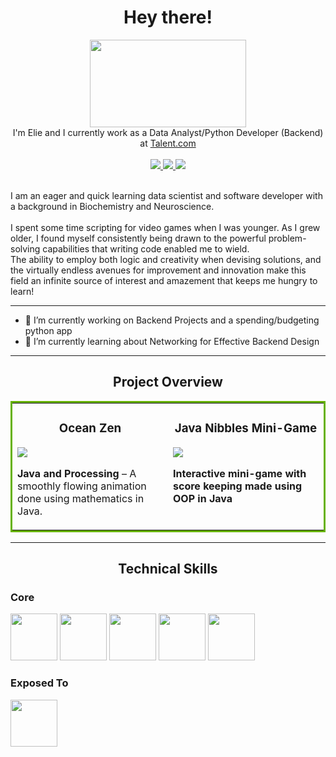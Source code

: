 <div id="header" align="center">
  <h1>
    Hey there!
  </h1>
  <img src="https://media.tenor.com/Zt4LPMD943EAAAAC/wave-hello.gif"
       width="250"
       height="140" />
  <br>
   I'm Elie and I currently work as a Data Analyst/Python Developer (Backend) at <a href="https://ca.talent.com/">Talent.com</a>
  <br>
</div>
<br>
<div id="badges" align="center">
  <a href="https://elslb.github.io">
    <img src="https://img.shields.io/badge/Website-243964?logo=react&logoColor=white&style=for-the-badge"/>
  </a>
  <a href="https://www.linkedin.com/in/elslb/">
    <img src="https://img.shields.io/badge/LinkedIn-%230077B5?logo=linkedin&logoColor=white&style=for-the-badge"/>
  </a>
  <a href="https://twitter.com/_elslb">
    <img src="https://img.shields.io/badge/Twitter-1DA1F2?logo=twitter&logoColor=white&style=for-the-badge"/>
  </a>
</div>
<br>

I am an eager and quick learning data scientist and software developer with a background in Biochemistry and Neuroscience.
<br>
<br>
I spent some time scripting for video games when I was younger. As I grew older, I found myself consistently being drawn to the powerful problem-solving capabilities that writing code enabled me to wield.
<br>
The ability to employ both logic and creativity when devising solutions, and the virtually endless avenues for improvement and innovation make this field an infinite source of interest and amazement that keeps me hungry to learn!
<br>

---
* 🔭 I’m currently working on Backend Projects and a spending/budgeting python app
* 🌱 I’m currently learning about Networking for Effective Backend Design
---
<div id="Project Overview" align="center">
  <h2>
    Project Overview
  </h2>
  <table bordercolor="#66B2">
    <tr>
      <td width="50%" valign="top">
        <h3 align="center">
          Ocean Zen
        </h3>
        <p>
          <a href="https://github.com/elslb/fish_zen">
            <img src="https://github.com/elslb/fish_zen/blob/main/fish_zen_12fps.gif?raw=true">
          </a>
        </p>
        <p><b> Java and Processing</b> – A smoothly flowing animation done using mathematics in Java.</p>
      </td>
      <td width="50%" valign="top">
        <h3 align="center">
          Java Nibbles Mini-Game
        </h3>
        <p>
          <a href="https://github.com/elslb/nibbles_minigame">
            <img src="https://github.com/elslb/nibbles_minigame/blob/main/nibbles_game.gif?raw=true">
          </a>
        </p>
        <p><b>Interactive mini-game with score keeping made using OOP in Java</b></p>
    </td>
    </tr>
  </table>
</div>
<!--
  <tr>
<td width="50%" valign="top">
      <h3>Project Platemate</h3>
  <p>
  <a href="">
    <img src="">
  </a>  
      </p>
        <p><b>Placeholder</b></p>
    </td>
    
  </tr>
</table>
</section>

<br>
-->
    
---
<div id="Technical Skills" align="center">
  <h2>
    Technical Skills
  </h2>
</div>
<h3>
  Core
</h3>
<div id="Core Stack Icons">
  <img src="https://raw.githubusercontent.com/elslb/devicon/master/icons/python/python-original-wordmark.svg"
       width=75
       height=75>
  <img src="https://raw.githubusercontent.com/elslb/devicon/master/icons/mysql/mysql-original-wordmark.svg"
       width=75
       height=75>
  <img src="https://raw.githubusercontent.com/elslb/devicon/master/icons/html5/html5-plain-wordmark.svg"
       width=75
       height=75>
  <img src="https://raw.githubusercontent.com/elslb/devicon/master/icons/css3/css3-plain-wordmark.svg"
       width=75
       height=75>
  <img src="https://raw.githubusercontent.com/elslb/devicon/master/icons/docker/docker-plain-wordmark.svg"
       width=75
       height=75>
</div>
<h3>
  Exposed To
</h3>
<div id="Exposed Stack Icons">
  <img src="https://raw.githubusercontent.com/elslb/devicon/master/icons/java/java-plain-wordmark.svg"
       width=75
       height=75>
</div>
<!--
**elslb/elslb** is a ✨ _special_ ✨ repository because its `README.md` (this file) appears on your GitHub profile.

Here are some ideas to get you started:

- 🔭 I’m currently working on ...
- 🌱 I’m currently learning ...
- 👯 I’m looking to collaborate on ...
- 🤔 I’m looking for help with ...
- 💬 Ask me about ...
- 📫 How to reach me: ...
- 😄 Pronouns: ...
- ⚡ Fun fact: ...
- To-Do: Add more to the top list later
- To-Do: Add more icons into the skills tier
- Update Resume to Backend Dev
- Add JAVA projects and check on C# project from my unity game build
-->

